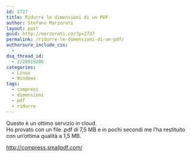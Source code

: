 ```yaml
---
id: 2727
title: Ridurre le dimensioni di un PDF
author: Stefano Marzorati
layout: post
guid: http://marzorati.co/?p=2727
permalink: /ridurre-le-dimensioni-di-un-pdf/
authorsure_include_css:
  - 
dsq_thread_id:
  - 2228919206
categories:
  - Linux
  - Windows
tags:
  - compress
  - dimensioni
  - pdf
  - ridurre
---
```

Questo è un ottimo servizio in cloud.  
Ho provato con un file .pdf di 7,5 MB e in pochi secondi me l&#8217;ha restituito con un&#8217;ottima qualità a 1,5 MB.

<a href="http://compress.smallpdf.com/" target="_blank">http://compress.smallpdf.com/</a>